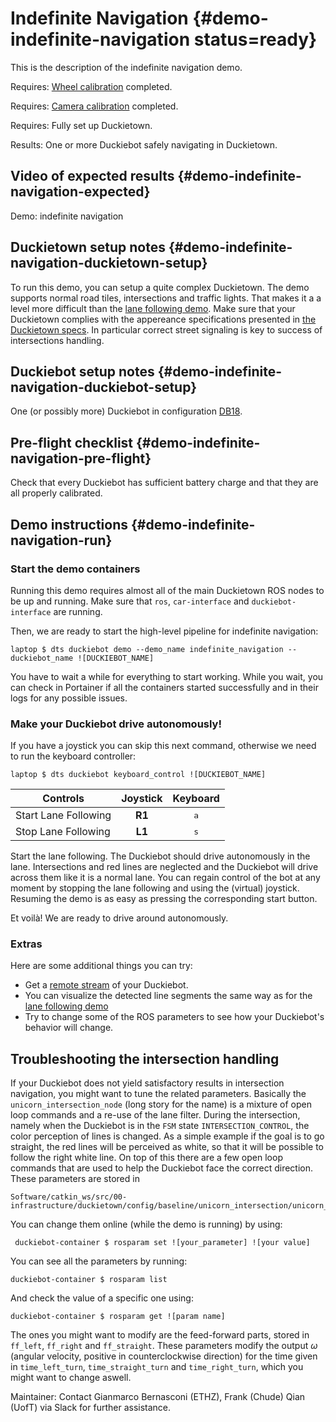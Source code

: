 # Indefinite Navigation {#demo-indefinite-navigation status=ready}

This is the description of the indefinite navigation demo.

<div class='requirements' markdown="1">

Requires: [Wheel calibration](#wheel-calibration) completed.

Requires: [Camera calibration](#camera-calib) completed.

Requires: Fully set up Duckietown.

Results: One or more Duckiebot safely navigating in Duckietown.

</div>

## Video of expected results {#demo-indefinite-navigation-expected}

<!--
[link 1 of lane following](https://photos.google.com/share/AF1QipMEwYvBW5hl3_l4M0f9on3RSKJmYftbWxo0nSyW7EMTBWs7iXRc_fHEc5mouSMSxA/photo/AF1QipPOmXr0yu__d_J0Wefp1Gm6sNTtptUk57FvS6Fo?key=M1ZWc2k0Nnl4ckFjd3dwRmV0WmdMSzFWU0xmOXh3)
-->

<div figure-id="fig:demo-indefinite-navigation-video">
    <figcaption>Demo: indefinite navigation
    </figcaption>
    <dtvideo src='vimeo:247596730'/>
</div>

## Duckietown setup notes {#demo-indefinite-navigation-duckietown-setup}

To run this demo, you can setup a quite complex Duckietown. The demo supports normal road tiles, intersections and traffic lights. That makes it a a level more difficult than the [lane following demo](#demo-lane-following). Make sure that your Duckietown complies with the appereance specifications presented in [the Duckietown specs](+opmanual_duckietown#dt-ops-appearance-specifications). In particular correct street signaling is key to success of intersections handling.

## Duckiebot setup notes {#demo-indefinite-navigation-duckiebot-setup}

One (or possibly more) Duckiebot in configuration [DB18](#duckiebot-configurations).

## Pre-flight checklist {#demo-indefinite-navigation-pre-flight}

Check that every Duckiebot has sufficient battery charge and that they are all properly calibrated.

## Demo instructions {#demo-indefinite-navigation-run}

### Start the demo containers

Running this demo requires almost all of the main Duckietown ROS nodes to be up and running. Make sure that `ros`, `car-interface` and `duckiebot-interface` are running.

Then, we are ready to start the high-level pipeline for indefinite navigation:

    laptop $ dts duckiebot demo --demo_name indefinite_navigation --duckiebot_name ![DUCKIEBOT_NAME] 
    
You have to wait a while for everything to start working. While you wait, you can check in Portainer if all the containers started successfully and in their logs for any possible issues.

### Make your Duckiebot drive autonomously!

If you have a joystick you can skip this next command, otherwise we need to run the keyboard controller:

    laptop $ dts duckiebot keyboard_control ![DUCKIEBOT_NAME]

| Controls             | Joystick |   Keyboard   |
| -------------------- | :------: | :----------: |
| Start Lane Following |  **R1**  | <kbd>a</kbd> |
| Stop Lane Following  |  **L1**  | <kbd>s</kbd> |

Start the lane following. The Duckiebot should drive autonomously in the lane. Intersections and red lines are neglected and the Duckiebot will drive across them like it is a normal lane. You can regain control of the bot at any moment by stopping the lane following and using the (virtual) joystick. Resuming the demo is as easy as pressing the corresponding start button.

Et voilà! We are ready to drive around autonomously.

### Extras

Here are some additional things you can try:

- Get a [remote stream](#read-camera-data) of your Duckiebot.
- You can visualize the detected line segments the same way as for the [lane following demo](#demo-lane-following)
- Try to change some of the ROS parameters to see how your Duckiebot's behavior will change.

## Troubleshooting the intersection handling

If your Duckiebot does not yield satisfactory results in intersection navigation, you might want to tune the related parameters.
Basically the `unicorn_intersection_node` (long story for the name) is a mixture of open loop commands and a re-use of the lane filter.
During the intersection, namely when the Duckiebot is in the `FSM` state `INTERSECTION_CONTROL`, the color perception of lines is changed. As a simple example if the goal is to go straight, the red lines will be perceived as white, so that it will be possible to follow the right white line. On top of this there are a few open loop commands that are used to help the Duckiebot face the correct direction. These parameters are stored in

    Software/catkin_ws/src/00-infrastructure/duckietown/config/baseline/unicorn_intersection/unicorn_intersection_node/default.yaml

You can change them online (while the demo is running) by using:

     duckiebot-container $ rosparam set ![your_parameter] ![your value]

You can see all the parameters by running:

    duckiebot-container $ rosparam list

And check the value of a specific one using:

    duckiebot-container $ rosparam get ![param name]

The ones you might want to modify are the feed-forward parts, stored in `ff_left`, `ff_right` and `ff_straight`. These parameters modify the output $\omega$ (angular velocity, positive in counterclockwise direction) for the time given in `time_left_turn`, `time_straight_turn` and `time_right_turn`, which you might want to change aswell.

Maintainer: Contact Gianmarco Bernasconi (ETHZ), Frank (Chude) Qian (UofT) via Slack for further assistance.

